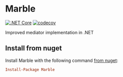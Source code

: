 # Marble

[![.NET Core](https://github.com/teoadal/marble/workflows/.NET%20Core/badge.svg?branch=master)](https://github.com/teoadal/marble/actions)
[![codecov](https://codecov.io/gh/teoadal/marble/branch/master/graph/badge.svg)](https://codecov.io/gh/teoadal/marble)

Improved mediator implementation in .NET

## Install from nuget

Install Marble with the following command [from nuget](https://www.nuget.org/packages/marble/):

```ini
Install-Package Marble
```
